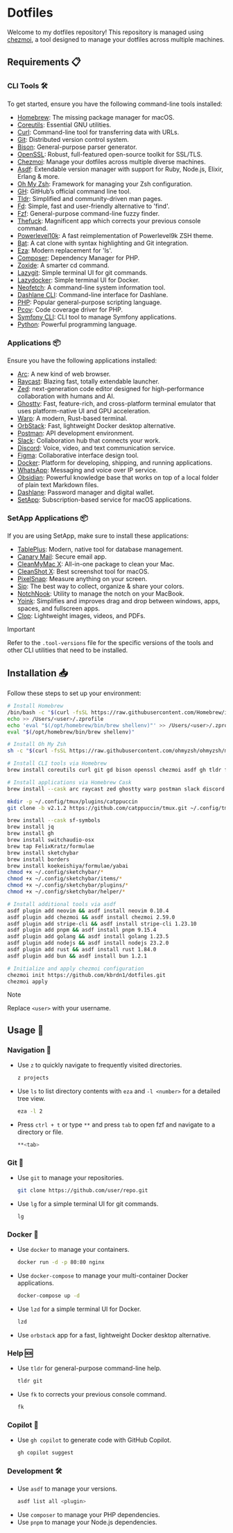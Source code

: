# Dotfiles

Welcome to my dotfiles repository! This repository is managed using [chezmoi](https://www.chezmoi.io/), a tool designed to manage your dotfiles across multiple machines.

## Requirements 📋

### CLI Tools 🛠

To get started, ensure you have the following command-line tools installed:

- [Homebrew](https://brew.sh/): The missing package manager for macOS.
- [Coreutils](https://www.gnu.org/software/coreutils/): Essential GNU utilities.
- [Curl](https://curl.se/): Command-line tool for transferring data with URLs.
- [Git](https://git-scm.com/): Distributed version control system.
- [Bison](https://www.gnu.org/software/bison/): General-purpose parser generator.
- [OpenSSL](https://www.openssl.org/): Robust, full-featured open-source toolkit for SSL/TLS.
- [Chezmoi](https://www.chezmoi.io/docs/install/): Manage your dotfiles across multiple diverse machines.
- [Asdf](https://asdf-vm.com/#/core-manage-asdf-vm): Extendable version manager with support for Ruby, Node.js, Elixir, Erlang & more.
- [Oh My Zsh](https://ohmyz.sh/): Framework for managing your Zsh configuration.
- [GH](https://cli.github.com/): GitHub’s official command line tool.
- [Tldr](https://tldr.sh/): Simplified and community-driven man pages.
- [Fd](https://github.com/sharkdp/fd): Simple, fast and user-friendly alternative to 'find'.
- [Fzf](https://junegunn.github.io/fzf/): General-purpose command-line fuzzy finder.
- [Thefuck](https://github.com/nvbn/thefuck): Magnificent app which corrects your previous console command.
- [Powerlevel10k](https://github.com/romkatv/powerlevel10k): A fast reimplementation of Powerlevel9k ZSH theme.
- [Bat](https://github.com/sharkdp/bat): A cat clone with syntax highlighting and Git integration.
- [Eza](https://eza.rocks/): Modern replacement for 'ls'.
- [Composer](https://getcomposer.org/): Dependency Manager for PHP.
- [Zoxide](https://crates.io/crates/zoxide): A smarter cd command.
- [Lazygit](https://github.com/jesseduffield/lazygit): Simple terminal UI for git commands.
- [Lazydocker](https://github.com/jesseduffield/lazydocker): Simple terminal UI for Docker.
- [Neofetch](https://github.com/dylanaraps/neofetch): A command-line system information tool.
- [Dashlane CLI](https://cli.dashlane.com/install): Command-line interface for Dashlane.
- [PHP](https://www.php.net/): Popular general-purpose scripting language.
- [Pcov](https://github.com/krakjoe/pcov): Code coverage driver for PHP.
- [Symfony CLI](https://symfony.com/download): CLI tool to manage Symfony applications.
- [Python](https://www.python.org/): Powerful programming language.

### Applications 📦

Ensure you have the following applications installed:

- [Arc](https://arc.net/): A new kind of web browser.
- [Raycast](https://raycast.com/): Blazing fast, totally extendable launcher.
- [Zed](https://zed.dev/): next-generation code editor designed for
high-performance collaboration with humans and AI.
- [Ghostty](https://ghostty.org/): Fast, feature-rich, and cross-platform terminal emulator that uses platform-native UI and GPU acceleration.
- [Warp](https://warp.dev/): A modern, Rust-based terminal.
- [OrbStack](https://orbstack.dev/): Fast, lightweight Docker desktop alternative.
- [Postman](https://www.postman.com/): API development environment.
- [Slack](https://slack.com/): Collaboration hub that connects your work.
- [Discord](https://discord.com/): Voice, video, and text communication service.
- [Figma](https://www.figma.com/): Collaborative interface design tool.
- [Docker](https://www.docker.com/): Platform for developing, shipping, and running applications.
- [WhatsApp](https://www.whatsapp.com/): Messaging and voice over IP service.
- [Obsidian](https://obsidian.md/): Powerful knowledge base that works on top of a local folder of plain text Markdown files.
- [Dashlane](https://www.dashlane.com/): Password manager and digital wallet.
- [SetApp](https://setapp.com/): Subscription-based service for macOS applications.

### SetApp Applications 📦

If you are using SetApp, make sure to install these applications:

- [TablePlus](https://tableplus.com/): Modern, native tool for database management.
- [Canary Mail](https://canarymail.io/): Secure email app.
- [CleanMyMac X](https://macpaw.com/cleanmymac): All-in-one package to clean your Mac.
- [CleanShot X](https://cleanshot.com/): Best screenshot tool for macOS.
- [PixelSnap](https://getpixelsnap.com/): Measure anything on your screen.
- [Sip](https://sipapp.io/): The best way to collect, organize & share your colors.
- [NotchNook](https://lo.cafe/notchnook): Utility to manage the notch on your MacBook.
- [Yoink](https://eternalstorms.at/yoink/mac/): Simplifies and improves drag and drop between windows, apps, spaces, and fullscreen apps.
- [Clop](https://setapp.com/fr/apps/clop?accname=setapp&adgroupid=159512510282&adpos=&ci=737183467&ck=clop%20mac&creative=688198389097&extensionid=&gnetwork=g&match=e&placecat=&placement=&targetid=aud-315654669593:kwd-2273594097558): Lightweight images, videos, and PDFs.

> [!IMPORTANT]
> Refer to the `.tool-versions` file for the specific versions of the tools and other CLI utilities that need to be installed.

## Installation 📥

Follow these steps to set up your environment:

```bash
# Install Homebrew
/bin/bash -c "$(curl -fsSL https://raw.githubusercontent.com/Homebrew/install/HEAD/install.sh)"
echo >> /Users/<user>/.zprofile
echo 'eval "$(/opt/homebrew/bin/brew shellenv)"' >> /Users/<user>/.zprofile
eval "$(/opt/homebrew/bin/brew shellenv)"

# Install Oh My Zsh
sh -c "$(curl -fsSL https://raw.githubusercontent.com/ohmyzsh/ohmyzsh/master/tools/install.sh)"

# Install CLI tools via Homebrew
brew install coreutils curl git gd bison openssl chezmoi asdf gh tldr fd fzf thefuck powerlevel10k bat eza composer zoxide lazygit lazydocker neofetch dashlane/tap/dashlane-cli php@8.4 pcov@8.4 symfony-cli python@3.12 orbstack yq tmux

# Install applications via Homebrew Cask
brew install --cask arc raycast zed ghostty warp postman slack discord figma docker whatsapp obsidian setapp

mkdir -p ~/.config/tmux/plugins/catppuccin
git clone -b v2.1.2 https://github.com/catppuccin/tmux.git ~/.config/tmux/plugins/catppuccin/tmux

brew install --cask sf-symbols
brew install jq
brew install gh
brew install switchaudio-osx
brew tap FelixKratz/formulae
brew install sketchybar
brew install borders
brew install koekeishiya/formulae/yabai
chmod +x ~/.config/sketchybar/*
chmod +x ~/.config/sketchybar/items/*
chmod +x ~/.config/sketchybar/plugins/*
chmod +x ~/.config/sketchybar/helper/*

# Install additional tools via asdf
asdf plugin add neovim && asdf install neovim 0.10.4
asdf plugin add chezmoi && asdf install chezmoi 2.59.0
asdf plugin add stripe-cli && asdf install stripe-cli 1.23.10
asdf plugin add pnpm && asdf install pnpm 9.15.4
asdf plugin add golang && asdf install golang 1.23.5
asdf plugin add nodejs && asdf install nodejs 23.2.0
asdf plugin add rust && asdf install rust 1.84.0
asdf plugin add bun && asdf install bun 1.2.1

# Initialize and apply chezmoi configuration
chezmoi init https://github.com/kbrdn1/dotfiles.git
chezmoi apply
```

> [!NOTE]
> Replace `<user>` with your username.

## Usage 🚀

### Navigation 🧭

- Use `z` to quickly navigate to frequently visited directories.
  ```bash
  z projects
  ```
- Use `ls` to list directory contents with `eza` and `-l <number>` for a detailed tree view.
  ```bash
  eza -l 2
  ```
- Press `ctrl + t` or type `**` and press `tab` to open fzf and navigate to a directory or file.
  ```bash
  **<tab>
  ```

### Git 🌳

- Use `git` to manage your repositories.
  ```bash
  git clone https://github.com/user/repo.git
  ```
- Use `lg` for a simple terminal UI for git commands.
  ```bash
  lg
  ```

### Docker 🐳

- Use `docker` to manage your containers.
  ```bash
  docker run -d -p 80:80 nginx
  ```
- Use `docker-compose` to manage your multi-container Docker applications.
  ```bash
  docker-compose up -d
  ```
- Use `lzd` for a simple terminal UI for Docker.
  ```bash
  lzd
  ```
- Use `orbstack` app for a fast, lightweight Docker desktop alternative.

### Help 🆘

- Use `tldr` for general-purpose command-line help.
  ```bash
  tldr git
  ```
- Use `fk` to corrects your previous console command.
  ```bash
  fk
  ```

### Copilot 🤖

- Use `gh copilot` to generate code with GitHub Copilot.
  ```bash
  gh copilot suggest
  ```

### Development 🛠

- Use `asdf` to manage your versions.
  ```bash
  asdf list all <plugin>
  ```
- Use `composer` to manage your PHP dependencies.
- Use `pnpm` to manage your Node.js dependencies.
